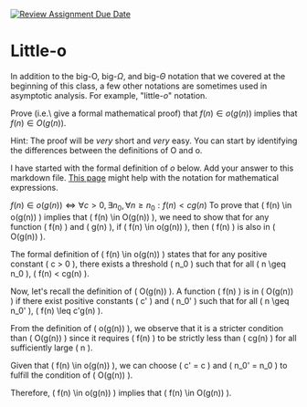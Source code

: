 [![Review Assignment Due Date](https://classroom.github.com/assets/deadline-readme-button-24ddc0f5d75046c5622901739e7c5dd533143b0c8e959d652212380cedb1ea36.svg)](https://classroom.github.com/a/wM4-KOzy)
# Little-o

In addition to the big-O, big-$\Omega$, and big-$\Theta$ notation that
we covered at the beginning of this class, a few other notations are sometimes
used in asymptotic analysis.  For example, "little-$o$" notation.

Prove (i.e.\ give a formal mathematical proof) that $f(n)\in o(g(n))$ implies
that $f(n)\in O(g(n))$.

Hint: The proof will be *very* short and *very* easy. You can start by
identifying the differences between the definitions of O and o.

I have started with the formal definition of $o$ below. Add your answer to this
markdown file. [This
page](https://docs.github.com/en/get-started/writing-on-github/working-with-advanced-formatting/writing-mathematical-expressions)
might help with the notation for mathematical expressions.

$f(n)\in o(g(n)) \iff \forall c>0, \exists n_0, \forall n\ge n_0: f(n) < c g(n)$
To prove that \( f(n) \in o(g(n)) \) implies that \( f(n) \in O(g(n)) \), we need to show that for any function \( f(n) \) and \( g(n) \), if \( f(n) \in o(g(n)) \), then \( f(n) \) is also in \( O(g(n)) \).

The formal definition of \( f(n) \in o(g(n)) \) states that for any positive constant \( c > 0 \), there exists a threshold \( n_0 \) such that for all \( n \geq n_0 \), \( f(n) < cg(n) \).

Now, let's recall the definition of \( O(g(n)) \). A function \( f(n) \) is in \( O(g(n)) \) if there exist positive constants \( c' \) and \( n_0' \) such that for all \( n \geq n_0' \), \( f(n) \leq c'g(n) \).

From the definition of \( o(g(n)) \), we observe that it is a stricter condition than \( O(g(n)) \) since it requires \( f(n) \) to be strictly less than \( cg(n) \) for all sufficiently large \( n \).

Given that \( f(n) \in o(g(n)) \), we can choose \( c' = c \) and \( n_0' = n_0 \) to fulfill the condition of \( O(g(n)) \).

Therefore, \( f(n) \in o(g(n)) \) implies that \( f(n) \in O(g(n)) \).

